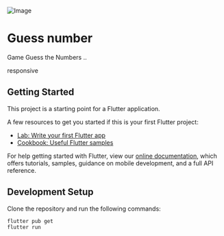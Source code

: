 ![Image](https://devimages-cdn.apple.com/wwdc-services/articles/images/DADAF991-18A5-4C7B-BBFF-74AD2332375A/2048.jpeg)


# Guess number 

Game Guess the Numbers ..

responsive 

## Getting Started

This project is a starting point for a Flutter application.

A few resources to get you started if this is your first Flutter project:

- [Lab: Write your first Flutter app](https://flutter.dev/docs/get-started/codelab)
- [Cookbook: Useful Flutter samples](https://flutter.dev/docs/cookbook)

For help getting started with Flutter, view our
[online documentation](https://flutter.dev/docs), which offers tutorials,
samples, guidance on mobile development, and a full API reference.


## Development Setup
Clone the repository and run the following commands:
```
flutter pub get
flutter run
```
